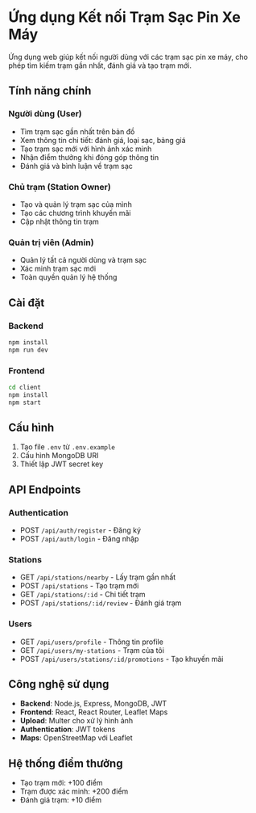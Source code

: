 # Ứng dụng Kết nối Trạm Sạc Pin Xe Máy

Ứng dụng web giúp kết nối người dùng với các trạm sạc pin xe máy, cho phép tìm kiếm trạm gần nhất, đánh giá và tạo trạm mới.

## Tính năng chính

### Người dùng (User)
- Tìm trạm sạc gần nhất trên bản đồ
- Xem thông tin chi tiết: đánh giá, loại sạc, bảng giá
- Tạo trạm sạc mới với hình ảnh xác minh
- Nhận điểm thưởng khi đóng góp thông tin
- Đánh giá và bình luận về trạm sạc

### Chủ trạm (Station Owner)
- Tạo và quản lý trạm sạc của mình
- Tạo các chương trình khuyến mãi
- Cập nhật thông tin trạm

### Quản trị viên (Admin)
- Quản lý tất cả người dùng và trạm sạc
- Xác minh trạm sạc mới
- Toàn quyền quản lý hệ thống

## Cài đặt

### Backend
```bash
npm install
npm run dev
```

### Frontend
```bash
cd client
npm install
npm start
```

## Cấu hình

1. Tạo file `.env` từ `.env.example`
2. Cấu hình MongoDB URI
3. Thiết lập JWT secret key

## API Endpoints

### Authentication
- POST `/api/auth/register` - Đăng ký
- POST `/api/auth/login` - Đăng nhập

### Stations
- GET `/api/stations/nearby` - Lấy trạm gần nhất
- POST `/api/stations` - Tạo trạm mới
- GET `/api/stations/:id` - Chi tiết trạm
- POST `/api/stations/:id/review` - Đánh giá trạm

### Users
- GET `/api/users/profile` - Thông tin profile
- GET `/api/users/my-stations` - Trạm của tôi
- POST `/api/users/stations/:id/promotions` - Tạo khuyến mãi

## Công nghệ sử dụng

- **Backend**: Node.js, Express, MongoDB, JWT
- **Frontend**: React, React Router, Leaflet Maps
- **Upload**: Multer cho xử lý hình ảnh
- **Authentication**: JWT tokens
- **Maps**: OpenStreetMap với Leaflet

## Hệ thống điểm thưởng

- Tạo trạm mới: +100 điểm
- Trạm được xác minh: +200 điểm
- Đánh giá trạm: +10 điểm